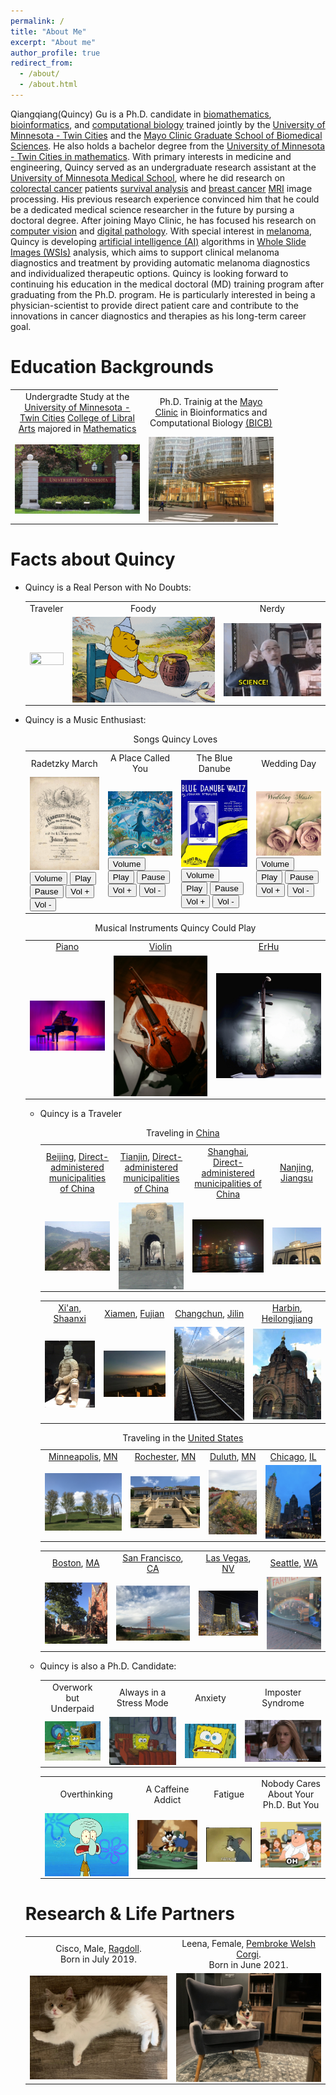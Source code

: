 ```yaml
---
permalink: /
title: "About Me"
excerpt: "About me"
author_profile: true
redirect_from: 
  - /about/
  - /about.html
---
```

 
Qiangqiang(Quincy) Gu is a Ph.D. candidate in [biomathematics](https://en.wikipedia.org/wiki/Mathematical_and_theoretical_biology), [bioinformatics](https://en.wikipedia.org/wiki/Bioinformatics), and [computational biology](https://en.wikipedia.org/wiki/Computational_biology) trained jointly by the [University of Minnesota - Twin Cities](https://twin-cities.umn.edu) and the [Mayo Clinic Graduate School of Biomedical Sciences](https://college.mayo.edu). He also holds a bachelor degree from the [University of Minnesota - Twin Cities in mathematics](https://cse.umn.edu/math). 
With primary interests in medicine and engineering, Quincy served as an undergraduate research assistant at the [University of Minnesota Medical School](https://med.umn.edu), where he did research on [colorectal cancer](https://www.cdc.gov/cancer/colorectal/basic_info/what-is-colorectal-cancer.htm) patients [survival analysis](https://en.wikipedia.org/wiki/Survival_analysis) and [breast cancer](https://www.mayoclinic.org/diseases-conditions/breast-cancer/symptoms-causes/syc-20352470) [MRI](https://www.mayoclinic.org/tests-procedures/mri/about/pac-20384768) image processing. His previous research experience convinced him that he could be a dedicated medical science researcher in the future by pursing a doctoral degree.
After joining Mayo Clinic, he has focused his research on [computer vision](https://en.wikipedia.org/wiki/Computer_vision) and [digital pathology](https://en.wikipedia.org/wiki/Digital_pathology). With special interest in [melanoma](https://www.mayoclinic.org/diseases-conditions/melanoma/symptoms-causes/syc-20374884), Quincy is developing [artificial intelligence (AI)](https://en.wikipedia.org/wiki/Artificial_intelligence) algorithms in [Whole Slide Images (WSIs)](https://digitalpathologyassociation.org/whole-slide-imaging-repository) analysis, which aims to support clinical melanoma diagnostics and treatment by providing automatic melanoma diagnostics and individualized therapeutic options.
Quincy is looking forward to continuing his education in the medical doctoral (MD) training program after graduating from the Ph.D. program. He is particularly interested in being a physician-scientist to provide direct patient care and contribute to the innovations in cancer diagnostics and therapies as his long-term career goal.

Education Backgrounds
=====

  <table>
      <tr>
        <td width="200" height="50" style="text-align:center">Undergradte Study at the <a href="https://twin-cities.umn.edu">University of Minnesota - Twin Cities</a> <a href="https://cla.umn.edu/undergraduate-students/requirements-policies/about-majors-minors/shared-majors-and-minors/ba-mathematics">College of Libral Arts</a> majored in <a href="https://cse.umn.edu/math">Mathematics</a></td>
        <td width="200" height="50" style="text-align:center">Ph.D. Trainig at the <a href="https://college.mayo.edu">Mayo Clinic</a> in Bioinformatics and Computational Biology <a href="https://r.umn.edu/academics-research/graduate/bicb">(BICB)</a></td>
      </tr> 
      <tr>
        <td><img style="vertical-align: bottom;" src="images/umn.png" width="100%" height="100%"></td>
        <td><img style="vertical-align: bottom;" src="images/mayo_clinic.png" width="100%" height="100%"></td>
      </tr>   
    </table>   

Facts about Quincy
=====
* Quincy is a Real Person with No Doubts: 

  <table>
    <tr>
      <td style="text-align:center">Traveler</td>
      <td style="text-align:center">Foody</td>
      <td style="text-align:center">Nerdy</td>
    </tr>
    <tr>
      <td><img style="display:block;" src="images/traveler.gif" width="100%" height="100%"></td>
      <td><img style="display:block;" src="images/foody.gif" width="100%" height="100%"></td>
      <td><img style="display:block;" src="images/nerd.gif" width="100%" height="100%"></td>
    </tr>
  </table>

* Quincy is a Music Enthusiast:
     
  <table>
  <caption>Songs Quincy Loves</caption>
    <tr>
      <td style="text-align:center">Radetzky March</td>
      <td style="text-align:center">A Place Called You</td>
      <td style="text-align:center">The Blue Danube</td>
      <td style="text-align:center">Wedding Day</td>
    </tr>
    <tr>
      <td><audio id="m1"> <source src="musics/radetzky_march.mp3" type="audio/mpeg"></audio>
      <div> 
      <img src="images/radetzky_march.png">
      <button onclick="m1_get_volume()">Volume</button> 
      <button onclick="m1_play_music()">Play</button> 
      <button onclick="m1_pause_music()">Pause</button> 
      <button onclick="m1_up_volumne()">Vol +</button> 
      <button onclick="m1_down_volumne()">Vol -</button> 
      </div></td>
      <td><audio id="m2"> <source src="musics/place_called_you.mp3" type="audio/mpeg"></audio>
      <div> 
      <img src="images/place_called_you.png">
      <button onclick="m2_get_volume()">Volume</button> 
      <button onclick="m2_play_music()">Play</button> 
      <button onclick="m2_pause_music()">Pause</button> 
      <button onclick="m2_up_volumne()">Vol +</button> 
      <button onclick="m2_down_volumne()">Vol -</button> 
      </div></td>
      <td><audio id="m3"> <source src="musics/blue_danube.mp3" type="audio/mpeg"></audio>
      <div> 
      <img src="images/blue_danube.png">
      <button onclick="m3_get_volume()">Volume</button> 
      <button onclick="m3_play_music()">Play</button> 
      <button onclick="m3_pause_music()">Pause</button> 
      <button onclick="m3_up_volumne()">Vol +</button> 
      <button onclick="m3_down_volumne()">Vol -</button> 
      </div></td>
      <td><audio id="m4"> <source src="musics/wedding_day.mp3" type="audio/mpeg"></audio>
      <div> 
      <img src="images/wedding_day.png">
      <button onclick="m4_get_volume()">Volume</button> 
      <button onclick="m4_play_music()">Play</button> 
      <button onclick="m4_pause_music()">Pause</button> 
      <button onclick="m4_up_volumne()">Vol +</button> 
      <button onclick="m4_down_volumne()">Vol -</button> 
      </div></td>
    </tr> 
<script>
    var m1 = document.getElementById("m1");
    function m1_get_volume() {
      alert(m1.volume)
    }
    function m1_play_music() { 
      m1.play();
    } 
    function m1_pause_music() { 
      m1.pause();
    } 
    function m1_up_volumne() { 
      m1.volume = parseFloat(m1.volume)+0.1;
    } 
    function m1_down_volumne() { 
      m1.volume = parseFloat(m1.volume)-0.1;
    } 
    var m2 = document.getElementById("m2");
    function m2_get_volume() {
      alert(m2.volume)
    }
    function m2_play_music() { 
      m2.play();
    } 
    function m2_pause_music() { 
      m2.pause();
    } 
    function m2_up_volumne() { 
      m2.volume = parseFloat(m2.volume)+0.1;
    } 
    function m2_down_volumne() { 
      m2.volume = parseFloat(m2.volume)-0.1;
    } 
    var m3 = document.getElementById("m3");
    function m3_get_volume() {
      alert(m3.volume)
    }
    function m3_play_music() { 
      m3.play();
    } 
    function m3_pause_music() { 
      m3.pause();
    } 
    function m3_up_volumne() { 
      m3.volume = parseFloat(m3.volume)+0.1;
    } 
    function m3_down_volumne() { 
      m3.volume = parseFloat(m3.volume)-0.1;
    }  
    var m4 = document.getElementById("m4");
    function m4_get_volume() {
      alert(m4.volume)
    }
    function m4_play_music() { 
      m4.play();
    } 
    function m4_pause_music() { 
      m4.pause();
    } 
    function m4_up_volumne() { 
      m4.volume = parseFloat(m4.volume)+0.1;
    } 
    function m4_down_volumne() { 
      m4.volume = parseFloat(m4.volume)-0.1;
    } 
</script> 
  </table>

  <table>
  <caption>Musical Instruments Quincy Could Play</caption>
      <tr>
        <td style="text-align:center"><a href="https://en.wikipedia.org/wiki/Piano">Piano</a></td>
        <td style="text-align:center"><a href="https://en.wikipedia.org/wiki/Violin">Violin</a></td>
        <td style="text-align:center"><a href="https://en.wikipedia.org/wiki/Erhu">ErHu</a></td>
      </tr>
      <tr>
        <td><img style="display:block;" src="images/piano.png" width="100%" height="100%"></td>
        <td><img style="display:block;" src="images/violin.png" width="100%" height="100%"></td>
        <td><img style="display:block;" src="images/erhu.png" width="100%" height="100%"></td>
      </tr>
  </table>

* Quincy is a Traveler
  <table>
  <caption>Traveling in <a href="https://en.wikipedia.org/wiki/China">China</a></caption>
      <tr>
        <td style="text-align:center"><a href="https://en.wikipedia.org/wiki/Beijing">Beijing</a>, <a href="https://en.wikipedia.org/wiki/Direct-administered_municipalities_of_China">Direct-administered municipalities of China</a></td>
        <td style="text-align:center"><a href="https://en.wikipedia.org/wiki/Tianjin">Tianjin</a>, <a href="https://en.wikipedia.org/wiki/Direct-administered_municipalities_of_China">Direct-administered municipalities of China</a></td>
        <td style="text-align:center"><a href="https://en.wikipedia.org/wiki/Shanghai">Shanghai</a>, <a href="https://en.wikipedia.org/wiki/Direct-administered_municipalities_of_China">Direct-administered municipalities of China</a></td>
        <td style="text-align:center"><a href="https://en.wikipedia.org/wiki/Nanjing">Nanjing</a>, <a href="https://en.wikipedia.org/wiki/Jiangsu">Jiangsu</a></td>
      </tr>
      <tr>
        <td><img style="display:block;" src="images/beijing.png" width="100%" height="100%"></td>
        <td><img style="display:block;" src="images/tianjin.png" width="100%" height="100%"></td>
        <td><img style="display:block;" src="images/shanghai.png" width="100%" height="100%"></td>
        <td><img style="display:block;" src="images/nanjing.png" width="100%" height="100%"></td>
      </tr>
  </table>

  <table>
    <tr>
      <td style="text-align:center"><a href="https://en.wikipedia.org/wiki/Xi%27an">Xi'an</a>, <a href="https://en.wikipedia.org/wiki/Fujian">Shaanxi</a></td>
      <td style="text-align:center"><a href="https://en.wikipedia.org/wiki/Xiamen">Xiamen</a>, <a href="https://en.wikipedia.org/wiki/Fujian">Fujian</a></td>
      <td style="text-align:center"><a href="https://en.wikipedia.org/wiki/Changchun">Changchun</a>, <a href="https://en.wikipedia.org/wiki/Jilin">Jilin</a></td>
      <td style="text-align:center"><a href="https://en.wikipedia.org/wiki/Harbin">Harbin</a>, <a href="https://en.wikipedia.org/wiki/Heilongjiang">Heilongjiang</a></td>
    </tr>
    <tr>
      <td><img style="display:block;" src="images/xian.png" width="100%" height="100%"></td>
      <td><img style="display:block;" src="images/xiamen.png" width="100%" height="100%"></td>
      <td><img style="display:block;" src="images/changchun.png" width="100%" height="100%"></td>
      <td><img style="display:block;" src="images/harbin.png" width="100%" height="100%"></td>
    </tr>
  </table>

  <table>
  <caption>Traveling in the <a href="https://en.wikipedia.org/wiki/United_States">United States</a></caption>
      <tr>
        <td style="text-align:center"><a href="https://en.wikipedia.org/wiki/Minneapolis">Minneapolis</a>, <a href="https://en.wikipedia.org/wiki/Minnesota">MN</a></td>
        <td style="text-align:center"><a href="https://en.wikipedia.org/wiki/Rochester,_Minnesota">Rochester</a>, <a href="https://en.wikipedia.org/wiki/Minnesota">MN</a></td>
        <td style="text-align:center"><a href="https://en.wikipedia.org/wiki/Duluth,_Minnesota">Duluth</a>, <a href="https://en.wikipedia.org/wiki/Minnesota">MN</a></td>
        <td style="text-align:center"><a href="https://en.wikipedia.org/wiki/Chicago">Chicago</a>, <a href="https://en.wikipedia.org/wiki/Illinois">IL</a></td>
      </tr>
      <tr>
        <td><img style="display:block;" src="images/mpls.png" width="100%" height="100%"></td>
        <td><img style="display:block;" src="images/rochester.png" width="100%" height="100%"></td>
        <td><img style="display:block;" src="images/duluth.png" width="100%" height="100%"></td>
        <td><img style="display:block;" src="images/chicago.png" width="100%" height="100%"></td>
      </tr>
  </table>

  <table>
    <tr>
      <td style="text-align:center"><a href="https://en.wikipedia.org/wiki/Boston">Boston</a>, <a href="https://en.wikipedia.org/wiki/Massachusetts">MA</a></td>
      <td style="text-align:center"><a href="https://en.wikipedia.org/wiki/San_Francisco">San Francisco</a>, <a href="https://en.wikipedia.org/wiki/California">CA</a></td>
      <td style="text-align:center"><a href="https://en.wikipedia.org/wiki/Las_Vegas">Las Vegas</a>, <a href="https://en.wikipedia.org/wiki/Nevada">NV</a></td>
      <td style="text-align:center"><a href="https://en.wikipedia.org/wiki/Seattle">Seattle</a>, <a href="https://en.wikipedia.org/wiki/Washington_(state)">WA</a></td>
    </tr>
    <tr>
      <td><img style="display:block;" src="images/boston.png" width="100%" height="100%"></td>
      <td><img style="display:block;" src="images/sanfran.png" width="100%" height="100%"></td>
      <td><img style="display:block;" src="images/vegas.png" width="100%" height="100%"></td>
      <td><img style="display:block;" src="images/seattle.png" width="100%" height="100%"></td>
    </tr> 
  </table>

* Quincy is also a Ph.D. Candidate:

  <table>
    <tr>
      <td style="text-align:center">Overwork but Underpaid</td>
      <td style="text-align:center">Always in a Stress Mode</td>
      <td style="text-align:center">Anxiety</td>
      <td style="text-align:center">Imposter Syndrome</td>
    </tr>
    <tr>
      <td><img style="display:block;" src="images/overwork_underpaid.gif" width="100%" height="100%"></td>
      <td><img style="display:block;" src="images/stress_mode.gif" width="100%" height="100%"></td>
      <td><img style="display:block;" src="images/anxiety.gif" width="100%" height="100%"></td>
      <td><img style="display:block;" src="images/imposter_syndrome.gif" width="100%" height="100%"></td>
    </tr>
  </table>

  <table>
    <tr>
      <td style="text-align:center">Overthinking</td>
      <td style="text-align:center">A Caffeine Addict</td>
      <td style="text-align:center">Fatigue</td>
      <td style="text-align:center">Nobody Cares About Your Ph.D. But You</td>
    </tr>
    <tr>
      <td><img style="display:block;" src="images/overthink.gif" width="100%" height="100%"></td>
      <td><img style="display:block;" src="images/caffeine_addict.gif" width="100%" height="100%"></td>
      <td><img style="display:block;" src="images/fatigue.gif" width="100%" height="100%"></td>
      <td><img style="display:block;" src="images/who_cares.gif" width="100%" height="100%"></td>
    </tr>
  </table>


Research & Life Partners
======

  <table style="table-layout:fixed;">
    <tr>
      <td style="text-align:center">Cisco, Male, <a href="https://www.youtube.com/watch?v=9vOgfwKQckY">Ragdoll</a>.<br> Born in July 2019.<br></td>
      <td style="text-align:center">Leena, Female, <a href="https://en.wikipedia.org/wiki/Pembroke_Welsh_Corgi">Pembroke Welsh Corgi</a>.<br> Born in June 2021.<br></td>
    </tr>
    <tr>
      <td><img style="display:block;" src="images/cisco.png" width="100%" height="100%"></td>
      <td><img style="display:block;" src="images/leena.JPG" width="100%" height="100%"></td>
    </tr>
  </table>

